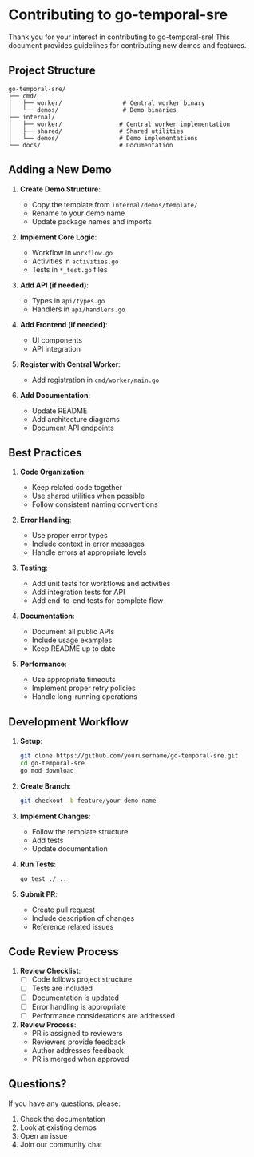 # Contributing to go-temporal-sre

Thank you for your interest in contributing to go-temporal-sre! This document provides guidelines for contributing new demos and features.

## Project Structure

```
go-temporal-sre/
├── cmd/
│   ├── worker/                 # Central worker binary
│   └── demos/                  # Demo binaries
├── internal/
│   ├── worker/                # Central worker implementation
│   ├── shared/                # Shared utilities
│   └── demos/                 # Demo implementations
└── docs/                      # Documentation
```

## Adding a New Demo

1. **Create Demo Structure**:
   - Copy the template from `internal/demos/template/`
   - Rename to your demo name
   - Update package names and imports

2. **Implement Core Logic**:
   - Workflow in `workflow.go`
   - Activities in `activities.go`
   - Tests in `*_test.go` files

3. **Add API (if needed)**:
   - Types in `api/types.go`
   - Handlers in `api/handlers.go`

4. **Add Frontend (if needed)**:
   - UI components
   - API integration

5. **Register with Central Worker**:
   - Add registration in `cmd/worker/main.go`

6. **Add Documentation**:
   - Update README
   - Add architecture diagrams
   - Document API endpoints

## Best Practices

1. **Code Organization**:
   - Keep related code together
   - Use shared utilities when possible
   - Follow consistent naming conventions

2. **Error Handling**:
   - Use proper error types
   - Include context in error messages
   - Handle errors at appropriate levels

3. **Testing**:
   - Add unit tests for workflows and activities
   - Add integration tests for API
   - Add end-to-end tests for complete flow

4. **Documentation**:
   - Document all public APIs
   - Include usage examples
   - Keep README up to date

5. **Performance**:
   - Use appropriate timeouts
   - Implement proper retry policies
   - Handle long-running operations

## Development Workflow

1. **Setup**:
   ```bash
   git clone https://github.com/yourusername/go-temporal-sre.git
   cd go-temporal-sre
   go mod download
   ```

2. **Create Branch**:
   ```bash
   git checkout -b feature/your-demo-name
   ```

3. **Implement Changes**:
   - Follow the template structure
   - Add tests
   - Update documentation

4. **Run Tests**:
   ```bash
   go test ./...
   ```

5. **Submit PR**:
   - Create pull request
   - Include description of changes
   - Reference related issues

## Code Review Process

1. **Review Checklist**:
   - [ ] Code follows project structure
   - [ ] Tests are included
   - [ ] Documentation is updated
   - [ ] Error handling is appropriate
   - [ ] Performance considerations are addressed

2. **Review Process**:
   - PR is assigned to reviewers
   - Reviewers provide feedback
   - Author addresses feedback
   - PR is merged when approved

## Questions?

If you have any questions, please:
1. Check the documentation
2. Look at existing demos
3. Open an issue
4. Join our community chat 